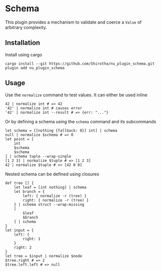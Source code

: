 # Schema
This plugin provides a mechanism to validate and coerce a `Value` of arbitrary complexity.

## Installation
Install using cargo
```nu
cargo install --git https://github.com/Shirotha/nu_plugin_schema.git
plugin add nu_plugin_schema
```

## Usage
Use the `normalize` command to test values.
It can either be used inline
```nu
42 | normalize int # => 42
'42' | normalize int # causes error
'42' | normalize int --result # => {err: "..."}
```
Or by defining a schema using the `schema` command and its subcommands
```nu
let schema = [[nothing {fallback: 0}] int] | schema
null | normalize $schema # => 0
let point = [
    int
    $schema
    $schema
] | schema tuple --wrap-single
[1 2 3] | normalize $tuple # => [1 2 3]
42 | normalize $tuple # => [42 0 0]
```
Nested schema can be defined using closures
```nu
def tree [] {
    let leaf = [int nothing] | schema
    let branch = {
        left: { normalize -r (tree) }
        right: { normalize -r (tree) }
    } | schema struct --wrap-missing
    [
        $leaf
        $branch
    ] | schema
}
let input = {
    left: {
        right: 1
    }
    right: 2
}
let tree = $input | normalize $node
$tree.right # => 2
$tree.left.left # => null
```
